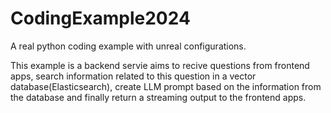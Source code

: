 # CodingExample2024

A real python coding example with unreal configurations.

This example is a backend servie aims to recive questions from frontend apps, search information related to this question in a vector database(Elasticsearch), create LLM prompt based on the information from the database and finally return a streaming output to the frontend apps.